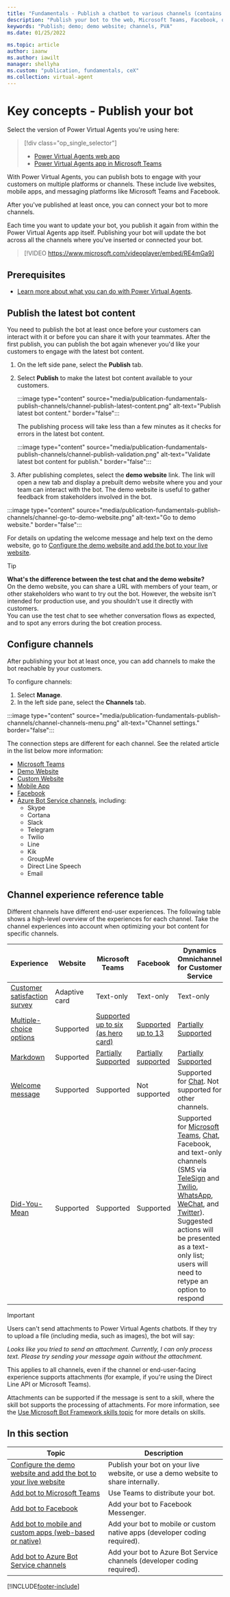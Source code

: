 ```yaml
---
title: "Fundamentals - Publish a chatbot to various channels (contains video)"
description: "Publish your bot to the web, Microsoft Teams, Facebook, or even use an existing Azure Bot Service framework."
keywords: "Publish; demo; demo website; channels, PVA"
ms.date: 01/25/2022

ms.topic: article
author: iaanw
ms.author: iawilt
manager: shellyha
ms.custom: "publication, fundamentals, ceX"
ms.collection: virtual-agent
---
```


# Key concepts - Publish your bot

Select the version of Power Virtual Agents you're using here:

> [!div class="op_single_selector"]
>
> - [Power Virtual Agents web app](publication-fundamentals-publish-channels.md)
> - [Power Virtual Agents app in Microsoft Teams](teams/publication-fundamentals-publish-channels-teams.md)

With Power Virtual Agents, you can publish bots to engage with your customers on multiple platforms or channels. These include live websites, mobile apps, and messaging platforms like Microsoft Teams and Facebook.

After you've published at least once, you can connect your bot to more channels.

Each time you want to update your bot, you publish it again from within the Power Virtual Agents app itself. Publishing your bot will update the bot across all the channels where you've inserted or connected your bot.

>
> [!VIDEO https://www.microsoft.com/videoplayer/embed/RE4mGa9]
>

## Prerequisites

- [Learn more about what you can do with Power Virtual Agents](fundamentals-what-is-power-virtual-agents.md).

## Publish the latest bot content

You need to publish the bot at least once before your customers can interact with it or before you can share it with your teammates. After the first publish, you can publish the bot again whenever you'd like your customers to engage with the latest bot content.

1. On the left side pane, select the **Publish** tab.

1. Select **Publish** to make the latest bot content available to your customers.

    :::image type="content" source="media/publication-fundamentals-publish-channels/channel-publish-latest-content.png" alt-text="Publish latest bot content." border="false":::

    The publishing process will take less than a few minutes as it checks for errors in the latest bot content.

    :::image type="content" source="media/publication-fundamentals-publish-channels/channel-publish-validation.png" alt-text="Validate latest bot content for publish." border="false":::

1. After publishing completes, select the **demo website** link. The link will open a new tab and display a prebuilt demo website where you and your team can interact with the bot. The demo website is useful to gather feedback from stakeholders involved in the bot.

:::image type="content" source="media/publication-fundamentals-publish-channels/channel-go-to-demo-website.png" alt-text="Go to demo website." border="false":::

For details on updating the welcome message and help text on the demo website, go to [Configure the demo website and add the bot to your live website](publication-connect-bot-to-web-channels.md).

> [!TIP]
> **What's the difference between the test chat and the demo website?**  
> On the demo website, you can share a URL with members of your team, or other stakeholders who want to try out the bot.  However, the website isn't intended for production use, and you shouldn't use it directly with customers.  
> You can use the test chat to see whether conversation flows as expected, and to spot any errors during the bot creation process.

## Configure channels

After publishing your bot at least once, you can add channels to make the bot reachable by your customers.

To configure channels:

1. Select **Manage**.
1. In the left side pane, select the **Channels** tab.

:::image type="content" source="media/publication-fundamentals-publish-channels/channel-channels-menu.png" alt-text="Channel settings." border="false":::

The connection steps are different for each channel. See the related article in the list below more information:

- [Microsoft Teams](publication-add-bot-to-microsoft-teams.md)
- [Demo Website](publication-connect-bot-to-web-channels.md#demo-website)
- [Custom Website](publication-connect-bot-to-web-channels.md#custom-website)
- [Mobile App](publication-connect-bot-to-custom-application.md)
- [Facebook](publication-add-bot-to-facebook.md)
- [Azure Bot Service channels](publication-connect-bot-to-azure-bot-service-channels.md), including:
  - Skype
  - Cortana
  - Slack
  - Telegram
  - Twilio
  - Line
  - Kik
  - GroupMe
  - Direct Line Speech
  - Email

## Channel experience reference table

Different channels have different end-user experiences. The following table shows a high-level overview of the experiences for each channel. Take the channel experiences into account when optimizing your bot content for specific channels.

| Experience                                                                        | Website       | Microsoft Teams                                                                                         | Facebook                                                                                                   | Dynamics Omnichannel for Customer Service                                                                                                                                                                                                                                                                                                                                                                                                                                                                                                                                                                                                                         |
| --------------------------------------------------------------------------------- | ------------- | ------------------------------------------------------------------------------------------------------- | ---------------------------------------------------------------------------------------------------------- | ----------------------------------------------------------------------------------------------------------------------------------------------------------------------------------------------------------------------------------------------------------------------------------------------------------------------------------------------------------------------------------------------------------------------------------------------------------------------------------------------------------------------------------------------------------------------------------------------------------------------------------------------------------------- |
| [Customer satisfaction survey](authoring-create-edit-topics.md#insert-nodes)      | Adaptive card | Text-only                                                                                               | Text-only                                                                                                  | Text-only                                                                                                                                                                                                                                                                                                                                                                                                                                                                                                                                                                                                                                                         |
| [Multiple-choice options](authoring-create-edit-topics.md#insert-nodes)           | Supported     | [Supported up to six (as hero card)](/microsoftteams/platform/concepts/cards/cards-reference#hero-card) | [Supported up to 13](https://developers.facebook.com/docs/messenger-platform/send-messages/quick-replies/) | [Partially Supported](/dynamics365/customer-service/asynchronous-channels#suggested-actions-support)                                                                                                                                                                                                                                                                                                                                                                                                                                                                                                                                                              |
| [Markdown](https://daringfireball.net/projects/markdown/)                         | Supported     | [Partially Supported](/microsoftteams/platform/bots/how-to/format-your-bot-messages#text-only-messages) | [Partially supported](https://www.facebook.com/help/147348452522644?helpref=related)                       | [Partially Supported](/dynamics365/customer-service/asynchronous-channels#preview-support-for-formatted-messages)                                                                                                                                                                                                                                                                                                                                                                                                                                                                                                                                                 |
| [Welcome message](authoring-create-edit-topics.md#insert-nodes)                   | Supported     | Supported                                                                                               | Not supported                                                                                              | Supported for [Chat](/dynamics365/customer-service/set-up-chat-widget). Not supported for other channels.                                                                                                                                                                                                                                                                                                                                                                                                                                                                                                                                                         |
| [Did-You-Mean](advanced-ai-features.md#automatic-triggering-improvements-preview) | Supported     | Supported                                                                                               | Supported                                                                                                  | Supported for [Microsoft Teams](/dynamics365/customer-service/configure-microsoft-teams), [Chat](/dynamics365/customer-service/set-up-chat-widget), Facebook, and text-only channels (SMS via [TeleSign](/dynamics365/customer-service/configure-sms-channel) and [Twilio](/dynamics365/customer-service/configure-sms-channel-twilio), [WhatsApp](/dynamics365/customer-service/configure-whatsapp-channel), [WeChat](/dynamics365/customer-service/configure-wechat-channel), and [Twitter](/dynamics365/customer-service/configure-twitter-channel)).</br>Suggested actions will be presented as a text-only list; users will need to retype an option to respond |

> [!IMPORTANT]
> Users can't send attachments to Power Virtual Agents chatbots. If they try to upload a file (including media, such as images), the bot will say:
>
> *Looks like you tried to send an attachment. Currently, I can only process text. Please try sending your message again without the attachment.*
>
> This applies to all channels, even if the channel or end-user-facing experience supports attachments (for example, if you're using the Direct Line API or Microsoft Teams).
>
> Attachments can be supported if the message is sent to a skill, where the skill bot supports the processing of attachments. For more information, see the [Use Microsoft Bot Framework skills topic](advanced-use-skills.md) for more details on skills.

## In this section

| Topic                                                                                                         | Description                                                                       |
| ------------------------------------------------------------------------------------------------------------- | --------------------------------------------------------------------------------- |
| [Configure the demo website and add the bot to your live website](publication-connect-bot-to-web-channels.md) | Publish your bot on your live website, or use a demo website to share internally. |
| [Add bot to Microsoft Teams](publication-add-bot-to-microsoft-teams.md)                                       | Use Teams to distribute your bot.                                                 |
| [Add bot to Facebook](publication-add-bot-to-facebook.md)                                                     | Add your bot to Facebook Messenger.                                               |
| [Add bot to mobile and custom apps (web-based or native)](publication-connect-bot-to-custom-application.md)   | Add your bot to mobile or custom native apps (developer coding required).         |
| [Add bot to Azure Bot Service channels](publication-connect-bot-to-azure-bot-service-channels.md)             | Add your bot to Azure Bot Service channels (developer coding required).           |

[!INCLUDE[footer-include](includes/footer-banner.md)]
